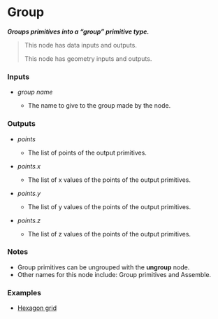 # Group

**_Groups primitives into a “group” primitive type._**

> This node has data inputs and outputs.
>
> This node has geometry inputs and outputs.


### Inputs

* _group name_

  * The name to give to the group made by the node.


### Outputs

* _points_

  * The list of points of the output primitives.

* _points.x_

  * The list of x values of the points of the output primitives.

* _points.y_

  * The list of y values of the points of the output primitives.

* _points.z_

  * The list of z values of the points of the output primitives.


### Notes



* Group primitives can be ungrouped with the **ungroup** node.
* Other names for this node include: Group primitives and Assemble.


### Examples



* <a href="https://creator.trimble.com/graph?assetURI=whp:f3ba7c99-3b5d-4114-8f93-9c299fb03507&version=latest" target="_blank">Hexagon grid</a>
